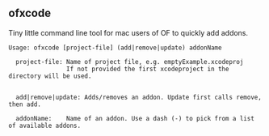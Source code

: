 ofxcode
--

Tiny little command line tool for mac users of OF to quickly add addons. 


	Usage: ofxcode [project-file] (add|remove|update) addonName
	
	  project-file: Name of project file, e.g. emptyExample.xcodeproj
	                If not provided the first xcodeproject in the directory will be used.
	
	  
	  add|remove|update: Adds/removes an addon. Update first calls remove, then add. 
	  
	  addonName:    Name of an addon. Use a dash (-) to pick from a list of available addons. 
